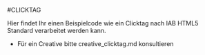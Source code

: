 #CLICKTAG

Hier findet Ihr einen Beispielcode wie ein Clicktag nach IAB HTML5 Standard verarbeitet werden kann.

+ Für ein Creative bitte creative_clicktag.md konsultieren
